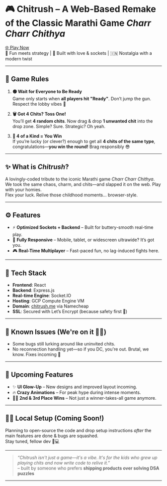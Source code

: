 # 🎮 **Chitrush** – A Web-Based Remake of the Classic Marathi Game *Charr Charr Chithya*

[🌐 Play Now](https://chitrush.me)  
🧠 Fun meets strategy | 🎲 Built with love & sockets | 🇮🇳 Nostalgia with a modern twist  

---

## 📜 Game Rules

1. **🟢 Wait for Everyone to Be Ready**  
   Game only starts when **all players hit "Ready"**. Don’t jump the gun. Respect the lobby vibes 🙏

2. **🗑️ Got 4 Chits? Toss One!**  
   You’ll get **4 random chits**. Now drag & drop **1 unwanted chit** into the drop zone. Simple? Sure. Strategic? Oh yeah.

3. **🎉 4 of a Kind = You Win**  
   If you’re lucky (or clever?) enough to get all **4 chits of the same type**, congratulations—**you win the round!** Brag responsibly 😎

---

## ✨ What is *Chitrush*?

A lovingly-coded tribute to the iconic Marathi game *Charr Charr Chithya*.  
We took the same chaos, charm, and chits—and slapped it on the web. Play with your homies.  
Flex your luck. Relive those childhood moments… browser-style.

---

## ⚙️ Features

- ⚡ **Optimized Sockets + Backend** – Built for buttery-smooth real-time play.
- 📱 **Fully Responsive** – Mobile, tablet, or widescreen ultrawide? It’s got you.
- 🎮 **Real-Time Multiplayer** – Fast-paced fun, no lag-induced fights here.

---

## 🧪 Tech Stack

- **Frontend**: React  
- **Backend**: Express.js  
- **Real-time Engine**: Socket.IO  
- **Hosting**: GCP Compute Engine VM  
- **Domain**: [chitrush.me](https://chitrush.me) via Namecheap  
- **SSL**: Secured with Let’s Encrypt (because safety first 💖)

---

## 🐛 Known Issues (We're on it 👨‍🔧)

- Some bugs still lurking around like uninvited chits.  
- No reconnection handling yet—so if you DC, you're out. Brutal, we know. Fixes incoming 🔧

---

## 🔮 Upcoming Features

- ✨ **UI Glow-Up** – New designs and improved layout incoming.
- 🔥 **Crazy Animations** – For peak hype during intense moments.
- 🥈🥉 **2nd & 3rd Place Wins** – Not just a winner-takes-all game anymore.

---

## 🧑‍💻 Local Setup (Coming Soon!)

Planning to open-source the code and drop setup instructions *after* the main features are done & bugs are squashed.  
Stay tuned, fellow dev 👀💻

---

> _“Chitrush isn't just a game—it's a vibe. It's for the kids who grew up playing chits and now write code to relive it.”_  
> – built by someone who prefers **shipping products over solving DSA puzzles**

---
